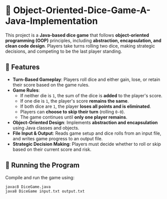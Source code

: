 # 🎲 Object-Oriented-Dice-Game-A-Java-Implementation

This project is a **Java-based dice game** that follows **object-oriented programming (OOP)** principles, including **abstraction, encapsulation, and clean code design**. Players take turns rolling two dice, making strategic decisions, and competing to be the last player standing.

## 📌 Features
- **Turn-Based Gameplay**: Players roll dice and either gain, lose, or retain their score based on the game rules.
- **Game Rules**:
  - If neither die is `1`, the sum of the dice is **added** to the player's score.
  - If one die is `1`, the player's score **remains the same**.
  - If both dice are `1`, the player **loses all points and is eliminated**.
  - Players can **choose to skip their turn** (rolling `0-0`).
  - The game continues until **only one player remains**.
- **Object-Oriented Design**: Implements **abstraction and encapsulation** using Java classes and objects.
- **File Input & Output**: Reads game setup and dice rolls from an input file, and writes game progress to an output file.
- **Strategic Decision Making**: Players must decide whether to roll or skip based on their current score and risk.

## 🚀 Running the Program
Compile and run the game using:
```bash
javac8 DiceGame.java
java8 DiceGame input.txt output.txt
 

